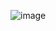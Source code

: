 ![image](https://github.com/CynranF/posttest2_Farhan/assets/144854406/71e38cd6-59c5-4771-9814-81c44265ccde)





